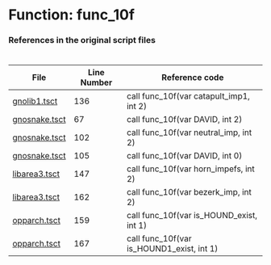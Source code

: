 # Function: func_10f 
### References in the original script files

#

| File | Line Number | Reference code |
| --- | --- | --- |
| [gnolib1.tsct](../../../out/gnolib1.tsct#L136) | 136 | call func_10f(var catapult_imp1, int 2) |
| [gnosnake.tsct](../../../out/gnosnake.tsct#L67) | 67 | call func_10f(var DAVID, int 2) |
| [gnosnake.tsct](../../../out/gnosnake.tsct#L102) | 102 | call func_10f(var neutral_imp, int 2) |
| [gnosnake.tsct](../../../out/gnosnake.tsct#L105) | 105 | call func_10f(var DAVID, int 0) |
| [libarea3.tsct](../../../out/libarea3.tsct#L147) | 147 | call func_10f(var horn_impefs, int 2) |
| [libarea3.tsct](../../../out/libarea3.tsct#L162) | 162 | call func_10f(var bezerk_imp, int 2) |
| [opparch.tsct](../../../out/opparch.tsct#L159) | 159 | call func_10f(var is_HOUND_exist, int 1) |
| [opparch.tsct](../../../out/opparch.tsct#L167) | 167 | call func_10f(var is_HOUND1_exist, int 1) |
